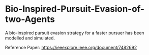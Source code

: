 # Bio-Inspired-Pursuit-Evasion-of-two-Agents
A bio-inspired pursuit evasion strategy for a faster pursuer has been modelled and simulated.

Reference Paper: https://ieeexplore.ieee.org/document/7482692
